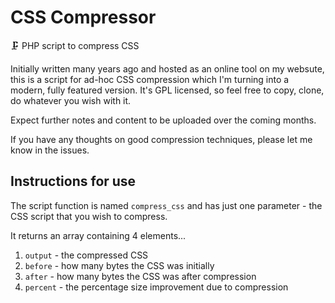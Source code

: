 # CSS Compressor

🗜️ PHP script to compress CSS

Initially written many years ago and hosted as an online tool on my websute, this is a script for ad-hoc CSS compression which I'm turning into a modern, fully featured version. It's GPL licensed, so feel free to copy, clone, do whatever you wish with it.

Expect further notes and content to be uploaded over the coming months.

If you have any thoughts on good compression techniques, please let me know in the issues.

## Instructions for use

The script function is named `compress_css` and has just one parameter - the CSS script that you wish to compress.

It returns an array containing 4 elements...

1. `output` - the compressed CSS
2. `before` - how many bytes the CSS was initially
3. `after` - how many bytes the CSS was after compression
4. `percent` - the percentage size improvement due to compression